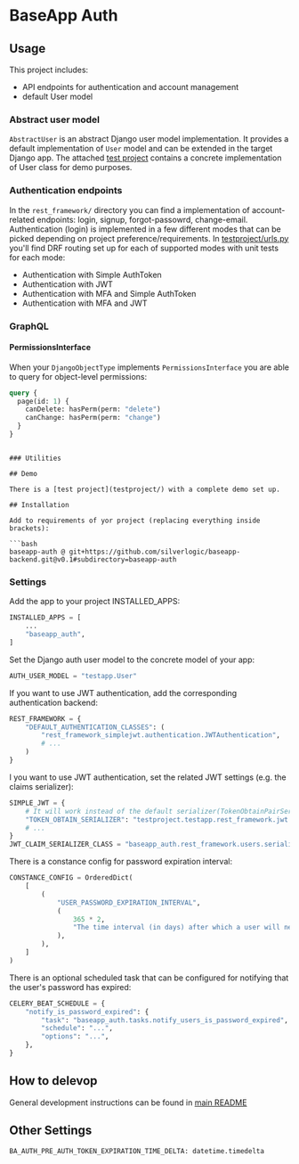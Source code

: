 # BaseApp Auth

## Usage

This project includes:

- API endpoints for authentication and account management
- default User model

### Abstract user model

`AbstractUser` is an abstract Django user model implementation. It provides a default implementation of `User` model and can be extended in the target Django app. The attached [test project](testproject/) contains a concrete implementation of User class for demo purposes.

### Authentication endpoints

In the `rest_framework/` directory you can find a implementation of account-related endpoints: login, signup, forgot-passowrd, change-email. Authentication (login) is implemented in a few different modes that can be picked depending on project preference/requirements. In [testproject/urls.py](testproject/urls.py) you'll find DRF routing set up for each of supported modes with unit tests for each mode:

- Authentication with Simple AuthToken
- Authentication with JWT
- Authentication with MFA and Simple AuthToken
- Authentication with MFA and JWT


### GraphQL

#### PermissionsInterface

When your `DjangoObjectType` implements `PermissionsInterface` you are able to query for object-level permissions:

```graphql
query {
  page(id: 1) {
    canDelete: hasPerm(perm: "delete")
    canChange: hasPerm(perm: "change")
  }
}
```
```

### Utilities

## Demo

There is a [test project](testproject/) with a complete demo set up.

## Installation

Add to requirements of yor project (replacing everything inside brackets):

```bash
baseapp-auth @ git+https://github.com/silverlogic/baseapp-backend.git@v0.1#subdirectory=baseapp-auth
```

### Settings

Add the app to your project INSTALLED_APPS:

```py
INSTALLED_APPS = [
    ...
    "baseapp_auth",
]
```

Set the Django auth user model to the concrete model of your app:

```py
AUTH_USER_MODEL = "testapp.User"
```

If you want to use JWT authentication, add the corresponding authentication backend:

```py
REST_FRAMEWORK = {
    "DEFAULT_AUTHENTICATION_CLASSES": (
        "rest_framework_simplejwt.authentication.JWTAuthentication",
        # ...
    )
}
```

I you want to use JWT authentication, set the related JWT settings (e.g. the claims serializer):

```py
SIMPLE_JWT = {
    # It will work instead of the default serializer(TokenObtainPairSerializer).
    "TOKEN_OBTAIN_SERIALIZER": "testproject.testapp.rest_framework.jwt.serializers.MyTokenObtainPairSerializer",
    # ...
}
JWT_CLAIM_SERIALIZER_CLASS = "baseapp_auth.rest_framework.users.serializers.UserBaseSerializer"
```

There is a constance config for password expiration interval:

```py
CONSTANCE_CONFIG = OrderedDict(
    [
        (
            "USER_PASSWORD_EXPIRATION_INTERVAL",
            (
                365 * 2,
                "The time interval (in days) after which a user will need to reset their password.",
            ),
        ),
    ]
)
```

There is an optional scheduled task that can be configured for notifying that the user's password has expired:

```py
CELERY_BEAT_SCHEDULE = {
    "notify_is_password_expired": {
        "task": "baseapp_auth.tasks.notify_users_is_password_expired",
        "schedule": "...",
        "options": "...",
    },
}
```

## How to delevop

General development instructions can be found in [main README](..#testing)

## Other Settings

```py
BA_AUTH_PRE_AUTH_TOKEN_EXPIRATION_TIME_DELTA: datetime.timedelta
```
